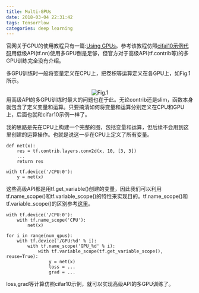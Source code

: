 ```yaml
---
title: Multi-GPUs
date: 2018-03-04 22:31:42
tags: TensorFlow
categories: deep learning
---
```

官网关于GPU的使用教程只有一篇:[Using GPUs](https://www.tensorflow.org/programmers_guide/using_gpu)。参考该教程仿照[cifai10示例代码](https://github.com/tensorflow/models/tree/master/tutorials/image/cifar10)用低级API(tf.nn)使用多GPU倒是足够，但官方对于高级API(tf.contrib等)的多GPU训练完全没有介绍。
<!-- more -->
多GPU训练时一般将变量定义在CPU上，把卷积等运算定义在各GPU上，如Fig.1所示。
<div align=center>
<img src="flow chart.png" alt="Fig.1"/>
</div>
用高级API的多GPU训练时最大的问题也在于此。无论contrib还是slim，函数本身就包含了定义变量和运算。只要搞清如何将变量和运算分别定义在CPU和GPU上，后面也就和cifar10示例一样了。

我的思路是先在CPU上构建一个完整的图，包括变量和运算，但后续不会用到这里创建的运算操作。也就是说这一步在CPU上定义了所有变量。
```
def net(x):
	res = tf.contrib.layers.conv2d(x, 10, [3, 3])
	...
	return res

with tf.device('/CPU:0'):
	y = net(x)
```

这些高级API都是用tf.get_variable()创建的变量，因此我们可以利用tf.name_scope()和tf.variable_scope()的特性来实现目的。tf.name_scope()和tf.variable_scope()的区别参考[这里](http://qi-yao.xyz/2018/03/05/scope/)。

```
with tf.device('/CPU:0'):
	with tf.name_scope('CPU'):
		net(x)

for i in range(num_gpus):
	with tf.device('/GPU:%d' % i):
		with tf.name_scope('GPU_%d' % i):
			with tf.variable_scope(tf.get_variable_scope(), reuse=True):
				y = net(x)
				loss = ...
				grad = ...
```
loss,grad等计算仿照cifar10示例，就可以实现高级API的多GPU训练了。
